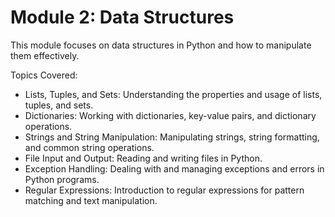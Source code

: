 # Module 2: Data Structures

This module focuses on data structures in Python and how to manipulate them effectively.

Topics Covered:
- Lists, Tuples, and Sets: Understanding the properties and usage of lists, tuples, and sets.
- Dictionaries: Working with dictionaries, key-value pairs, and dictionary operations.
- Strings and String Manipulation: Manipulating strings, string formatting, and common string operations.
- File Input and Output: Reading and writing files in Python.
- Exception Handling: Dealing with and managing exceptions and errors in Python programs.
- Regular Expressions: Introduction to regular expressions for pattern matching and text manipulation.
